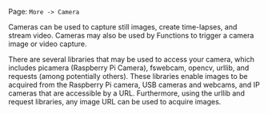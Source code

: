 Page\: `More -> Camera`

Cameras can be used to capture still images, create time-lapses, and stream video. Cameras may also be used by Functions to trigger a camera image or video capture.

There are several libraries that may be used to access your camera, which includes picamera (Raspberry Pi Camera), fswebcam, opencv, urllib, and requests (among potentially others). These libraries enable images to be acquired from the Raspberry Pi camera, USB cameras and webcams, and IP cameras that are accessible by a URL. Furthermore, using the urllib and request libraries, any image URL can be used to acquire images.